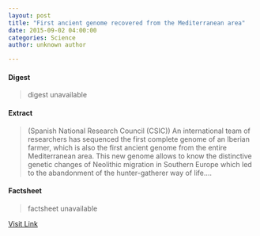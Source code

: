 ```yaml
---
layout: post
title: "First ancient genome recovered from the Mediterranean area"
date: 2015-09-02 04:00:00
categories: Science
author: unknown author

---
```



#### Digest
>digest unavailable

#### Extract
>(Spanish National Research Council (CSIC)) An international team of researchers has sequenced the first complete genome of an Iberian farmer, which is also the first ancient genome from the entire Mediterranean area. This new genome allows to know the distinctive genetic changes of Neolithic migration in Southern Europe which led to the abandonment of the hunter-gatherer way of life....

#### Factsheet
>factsheet unavailable

[Visit Link](http://www.eurekalert.org/pub_releases/2015-09/snrc-fag090215.php)


